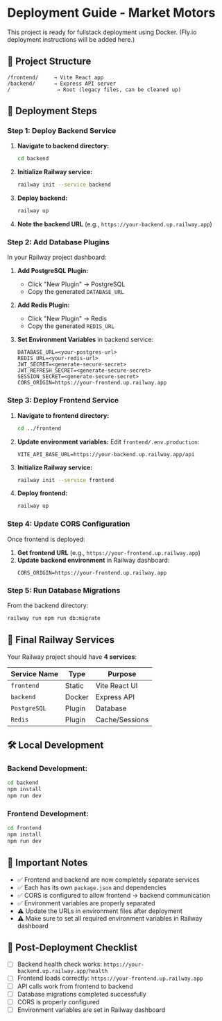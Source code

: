 # Deployment Guide - Market Motors

This project is ready for fullstack deployment using Docker. (Fly.io deployment instructions will be added here.)

## 📁 Project Structure

```
/frontend/     → Vite React app
/backend/      → Express API server
/               → Root (legacy files, can be cleaned up)
```

## 🚀 Deployment Steps

### Step 1: Deploy Backend Service

1. **Navigate to backend directory:**

   ```bash
   cd backend
   ```

2. **Initialize Railway service:**

   ```bash
   railway init --service backend
   ```

3. **Deploy backend:**

   ```bash
   railway up
   ```

4. **Note the backend URL** (e.g., `https://your-backend.up.railway.app`)

### Step 2: Add Database Plugins

In your Railway project dashboard:

1. **Add PostgreSQL Plugin:**

   - Click "New Plugin" → PostgreSQL
   - Copy the generated `DATABASE_URL`

2. **Add Redis Plugin:**

   - Click "New Plugin" → Redis
   - Copy the generated `REDIS_URL`

3. **Set Environment Variables** in backend service:
   ```
   DATABASE_URL=<your-postgres-url>
   REDIS_URL=<your-redis-url>
   JWT_SECRET=<generate-secure-secret>
   JWT_REFRESH_SECRET=<generate-secure-secret>
   SESSION_SECRET=<generate-secure-secret>
   CORS_ORIGIN=https://your-frontend.up.railway.app
   ```

### Step 3: Deploy Frontend Service

1. **Navigate to frontend directory:**

   ```bash
   cd ../frontend
   ```

2. **Update environment variables:**
   Edit `frontend/.env.production`:

   ```
   VITE_API_BASE_URL=https://your-backend.up.railway.app/api
   ```

3. **Initialize Railway service:**

   ```bash
   railway init --service frontend
   ```

4. **Deploy frontend:**
   ```bash
   railway up
   ```

### Step 4: Update CORS Configuration

Once frontend is deployed:

1. **Get frontend URL** (e.g., `https://your-frontend.up.railway.app`)
2. **Update backend environment** in Railway dashboard:
   ```
   CORS_ORIGIN=https://your-frontend.up.railway.app
   ```

### Step 5: Run Database Migrations

From the backend directory:

```bash
railway run npm run db:migrate
```

## 🔧 Final Railway Services

Your Railway project should have **4 services**:

| Service Name | Type   | Purpose        |
| ------------ | ------ | -------------- |
| `frontend`   | Static | Vite React UI  |
| `backend`    | Docker | Express API    |
| `PostgreSQL` | Plugin | Database       |
| `Redis`      | Plugin | Cache/Sessions |

## 🛠 Local Development

### Backend Development:

```bash
cd backend
npm install
npm run dev
```

### Frontend Development:

```bash
cd frontend
npm install
npm run dev
```

## 📝 Important Notes

- ✅ Frontend and backend are now completely separate services
- ✅ Each has its own `package.json` and dependencies
- ✅ CORS is configured to allow frontend → backend communication
- ✅ Environment variables are properly separated
- ⚠️ Update the URLs in environment files after deployment
- ⚠️ Make sure to set all required environment variables in Railway dashboard

## 🚨 Post-Deployment Checklist

- [ ] Backend health check works: `https://your-backend.up.railway.app/health`
- [ ] Frontend loads correctly: `https://your-frontend.up.railway.app`
- [ ] API calls work from frontend to backend
- [ ] Database migrations completed successfully
- [ ] CORS is properly configured
- [ ] Environment variables are set in Railway dashboard
